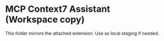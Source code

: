 # MCP Context7 Assistant (Workspace copy)

This folder mirrors the attached extension. Use as local staging if needed.
